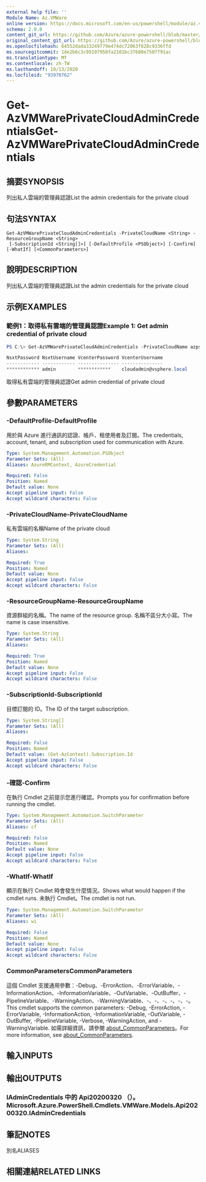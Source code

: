 ```yaml
---
external help file: ''
Module Name: Az.VMWare
online version: https://docs.microsoft.com/en-us/powershell/module/az.vmware/get-azvmwareprivatecloudadmincredentials
schema: 2.0.0
content_git_url: https://github.com/Azure/azure-powershell/blob/master/src/VMWare/help/Get-AzVMWarePrivateCloudAdminCredentials.md
original_content_git_url: https://github.com/Azure/azure-powershell/blob/master/src/VMWare/help/Get-AzVMWarePrivateCloudAdminCredentials.md
ms.openlocfilehash: 64552dada33249779e474dc72063f828c9336ffd
ms.sourcegitcommit: 1de2b6c3c99197958fa2101bc37680e7507f91ac
ms.translationtype: MT
ms.contentlocale: zh-TW
ms.lasthandoff: 10/13/2020
ms.locfileid: "93970762"
---
```

# <span data-ttu-id="ebe4e-101">Get-AzVMWarePrivateCloudAdminCredentials</span><span class="sxs-lookup"><span data-stu-id="ebe4e-101">Get-AzVMWarePrivateCloudAdminCredentials</span></span>

## <span data-ttu-id="ebe4e-102">摘要</span><span class="sxs-lookup"><span data-stu-id="ebe4e-102">SYNOPSIS</span></span>
<span data-ttu-id="ebe4e-103">列出私人雲端的管理員認證</span><span class="sxs-lookup"><span data-stu-id="ebe4e-103">List the admin credentials for the private cloud</span></span>

## <span data-ttu-id="ebe4e-104">句法</span><span class="sxs-lookup"><span data-stu-id="ebe4e-104">SYNTAX</span></span>

```
Get-AzVMWarePrivateCloudAdminCredentials -PrivateCloudName <String> -ResourceGroupName <String>
 [-SubscriptionId <String[]>] [-DefaultProfile <PSObject>] [-Confirm] [-WhatIf] [<CommonParameters>]
```

## <span data-ttu-id="ebe4e-105">說明</span><span class="sxs-lookup"><span data-stu-id="ebe4e-105">DESCRIPTION</span></span>
<span data-ttu-id="ebe4e-106">列出私人雲端的管理員認證</span><span class="sxs-lookup"><span data-stu-id="ebe4e-106">List the admin credentials for the private cloud</span></span>

## <span data-ttu-id="ebe4e-107">示例</span><span class="sxs-lookup"><span data-stu-id="ebe4e-107">EXAMPLES</span></span>

### <span data-ttu-id="ebe4e-108">範例1：取得私有雲端的管理員認證</span><span class="sxs-lookup"><span data-stu-id="ebe4e-108">Example 1: Get admin credential of private cloud</span></span>
```powershell
PS C:\> Get-AzVMWarePrivateCloudAdminCredentials -PrivateCloudName azps-test-cloud -ResourceGroupName azps-test-group

NsxtPassword NsxtUsername VcenterPassword VcenterUsername
------------ ------------ --------------- ---------------
************ admin        ************    cloudadmin@vsphere.local
```

<span data-ttu-id="ebe4e-109">取得私有雲端的管理員認證</span><span class="sxs-lookup"><span data-stu-id="ebe4e-109">Get admin credential of private cloud</span></span>

## <span data-ttu-id="ebe4e-110">參數</span><span class="sxs-lookup"><span data-stu-id="ebe4e-110">PARAMETERS</span></span>

### <span data-ttu-id="ebe4e-111">-DefaultProfile</span><span class="sxs-lookup"><span data-stu-id="ebe4e-111">-DefaultProfile</span></span>
<span data-ttu-id="ebe4e-112">用於與 Azure 進行通訊的認證、帳戶、租使用者及訂閱。</span><span class="sxs-lookup"><span data-stu-id="ebe4e-112">The credentials, account, tenant, and subscription used for communication with Azure.</span></span>

```yaml
Type: System.Management.Automation.PSObject
Parameter Sets: (All)
Aliases: AzureRMContext, AzureCredential

Required: False
Position: Named
Default value: None
Accept pipeline input: False
Accept wildcard characters: False
```

### <span data-ttu-id="ebe4e-113">-PrivateCloudName</span><span class="sxs-lookup"><span data-stu-id="ebe4e-113">-PrivateCloudName</span></span>
<span data-ttu-id="ebe4e-114">私有雲端的名稱</span><span class="sxs-lookup"><span data-stu-id="ebe4e-114">Name of the private cloud</span></span>

```yaml
Type: System.String
Parameter Sets: (All)
Aliases:

Required: True
Position: Named
Default value: None
Accept pipeline input: False
Accept wildcard characters: False
```

### <span data-ttu-id="ebe4e-115">-ResourceGroupName</span><span class="sxs-lookup"><span data-stu-id="ebe4e-115">-ResourceGroupName</span></span>
<span data-ttu-id="ebe4e-116">資源群組的名稱。</span><span class="sxs-lookup"><span data-stu-id="ebe4e-116">The name of the resource group.</span></span>
<span data-ttu-id="ebe4e-117">名稱不區分大小寫。</span><span class="sxs-lookup"><span data-stu-id="ebe4e-117">The name is case insensitive.</span></span>

```yaml
Type: System.String
Parameter Sets: (All)
Aliases:

Required: True
Position: Named
Default value: None
Accept pipeline input: False
Accept wildcard characters: False
```

### <span data-ttu-id="ebe4e-118">-SubscriptionId</span><span class="sxs-lookup"><span data-stu-id="ebe4e-118">-SubscriptionId</span></span>
<span data-ttu-id="ebe4e-119">目標訂閱的 ID。</span><span class="sxs-lookup"><span data-stu-id="ebe4e-119">The ID of the target subscription.</span></span>

```yaml
Type: System.String[]
Parameter Sets: (All)
Aliases:

Required: False
Position: Named
Default value: (Get-AzContext).Subscription.Id
Accept pipeline input: False
Accept wildcard characters: False
```

### <span data-ttu-id="ebe4e-120">-確認</span><span class="sxs-lookup"><span data-stu-id="ebe4e-120">-Confirm</span></span>
<span data-ttu-id="ebe4e-121">在執行 Cmdlet 之前提示您進行確認。</span><span class="sxs-lookup"><span data-stu-id="ebe4e-121">Prompts you for confirmation before running the cmdlet.</span></span>

```yaml
Type: System.Management.Automation.SwitchParameter
Parameter Sets: (All)
Aliases: cf

Required: False
Position: Named
Default value: None
Accept pipeline input: False
Accept wildcard characters: False
```

### <span data-ttu-id="ebe4e-122">-WhatIf</span><span class="sxs-lookup"><span data-stu-id="ebe4e-122">-WhatIf</span></span>
<span data-ttu-id="ebe4e-123">顯示在執行 Cmdlet 時會發生什麼情況。</span><span class="sxs-lookup"><span data-stu-id="ebe4e-123">Shows what would happen if the cmdlet runs.</span></span>
<span data-ttu-id="ebe4e-124">未執行 Cmdlet。</span><span class="sxs-lookup"><span data-stu-id="ebe4e-124">The cmdlet is not run.</span></span>

```yaml
Type: System.Management.Automation.SwitchParameter
Parameter Sets: (All)
Aliases: wi

Required: False
Position: Named
Default value: None
Accept pipeline input: False
Accept wildcard characters: False
```

### <span data-ttu-id="ebe4e-125">CommonParameters</span><span class="sxs-lookup"><span data-stu-id="ebe4e-125">CommonParameters</span></span>
<span data-ttu-id="ebe4e-126">這個 Cmdlet 支援通用參數：-Debug、-ErrorAction、-ErrorVariable、-InformationAction、-InformationVariable、-OutVariable、-OutBuffer、-PipelineVariable、-WarningAction、-WarningVariable、-、-、-、-、-、-。</span><span class="sxs-lookup"><span data-stu-id="ebe4e-126">This cmdlet supports the common parameters: -Debug, -ErrorAction, -ErrorVariable, -InformationAction, -InformationVariable, -OutVariable, -OutBuffer, -PipelineVariable, -Verbose, -WarningAction, and -WarningVariable.</span></span> <span data-ttu-id="ebe4e-127">如需詳細資訊，請參閱 [about_CommonParameters](http://go.microsoft.com/fwlink/?LinkID=113216)。</span><span class="sxs-lookup"><span data-stu-id="ebe4e-127">For more information, see [about_CommonParameters](http://go.microsoft.com/fwlink/?LinkID=113216).</span></span>

## <span data-ttu-id="ebe4e-128">輸入</span><span class="sxs-lookup"><span data-stu-id="ebe4e-128">INPUTS</span></span>

## <span data-ttu-id="ebe4e-129">輸出</span><span class="sxs-lookup"><span data-stu-id="ebe4e-129">OUTPUTS</span></span>

### <span data-ttu-id="ebe4e-130">IAdminCredentials 中的 Api20200320 （）。</span><span class="sxs-lookup"><span data-stu-id="ebe4e-130">Microsoft.Azure.PowerShell.Cmdlets.VMWare.Models.Api20200320.IAdminCredentials</span></span>

## <span data-ttu-id="ebe4e-131">筆記</span><span class="sxs-lookup"><span data-stu-id="ebe4e-131">NOTES</span></span>

<span data-ttu-id="ebe4e-132">別名</span><span class="sxs-lookup"><span data-stu-id="ebe4e-132">ALIASES</span></span>

## <span data-ttu-id="ebe4e-133">相關連結</span><span class="sxs-lookup"><span data-stu-id="ebe4e-133">RELATED LINKS</span></span>

